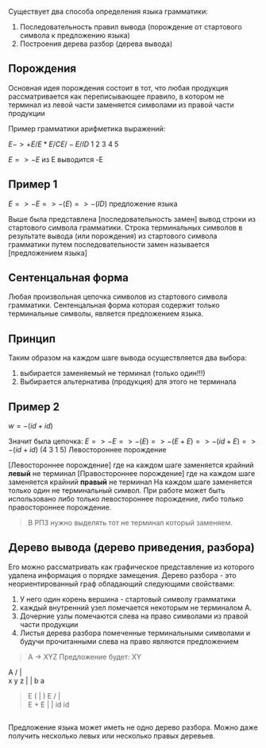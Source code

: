 Существует два способа определения языка грамматики:
1. Последовательность правил вывода (порождение от стартового символа к предложению языка)
2. Построения дерева разбор (дерева вывода)

## Порождения
Основная идея порождения состоит в тот, что любая продукция рассматривается как переписывающее правило, в котором не терминал из левой части заменяется символами из правой части продукции 

Пример грамматики арифметика выражений:

$E  -> +E /E * E / CE / -E / ID$
       1        2       3      4      5

$E => -E$
из E выводится -E

## Пример 1
$E => -E => -(E) => -(ID)$ предложение языка

Выше была представлена [последовательность замен] вывод строки из стартового символа грамматики.
Строка терминальных символов в результате вывода (или порождения) из стартового символа грамматики путем последовательности замен называется [предложением языка]

## Cентенцальная форма
Любая произвольная цепочка символов из стартового символа грамматики. 
Cентенцальная форма которая содержит только терминальные символы, является предложением языка. 

## Принцип
Таким образом на каждом шаге вывода осуществляется два выбора:
1. выбирается заменяемый не терминал (только один!!!)
2. Выбирается альтернатива (продукция) для этого не терминала

## Пример 2 
$w = -(id+id)$ 

Значит была цепочка:
$E => -E => -(E) => -(E+E) => -(id+E) => -(id+id)$
(4 3 1 5) Левостороннее порождение

[Левостороннее порождение] где на каждом шаге заменяется крайний **левый** не терминал
[Правостороннее порождение] где на каждом шаге заменяется крайний **правый** не терминал 
На каждом шаге заменяется только один не терминальный символ.
При работе может быть использовано либо только левостороннее порождение, либо только правостороннее порождение. 

> В РПЗ нужно выделять тот не терминал который заменяем. 

## Дерево вывода (дерево приведения, разбора)
Его можно рассматривать как графическое представление из которого удалена информация о порядке замещения.
Дерево разбора - это неориентированный граф обладающий следующими свойствами:
1. У него один корень вершина - стартовый символу грамматики
2. каждый внутренний узел помечается некоторым не терминалом A.
3. Дочерние узлы помечаются слева на право символами из правой части продукции 
4. Листья дерева разбора помеченные терминальными символами и будучи прочитанными слева на право являются предложением 

>A -> XYZ      Предложение будет: XY
>
   A
 /  |  \
x  y   z
|        |
b       a

>E
 ( | )
   E
 / | \
E + E
|      |
id    id

## 
Предложение языка может иметь не одно дерево разбора. Можно даже получить несколько левых или несколько правых деревьев.

